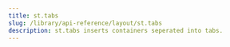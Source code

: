 ```yaml
---
title: st.tabs
slug: /library/api-reference/layout/st.tabs
description: st.tabs inserts containers seperated into tabs.
---
```


<Autofunction function="streamlit.tabs" />
